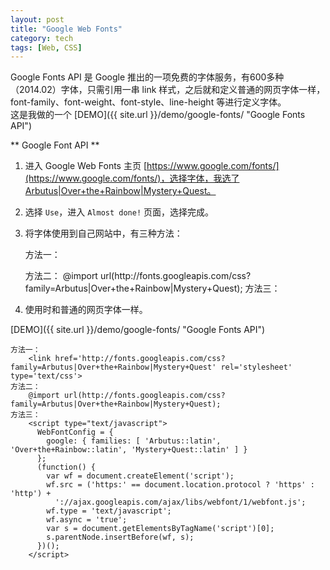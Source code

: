 ```yaml
---
layout: post
title: "Google Web Fonts"
category: tech
tags: [Web, CSS]
---
```


Google Fonts API 是 Google 推出的一项免费的字体服务，有600多种（2014.02）字体，只需引用一串 link 样式，之后就和定义普通的网页字体一样，font-family、font-weight、font-style、line-height 等进行定义字体。  
这是我做的一个 [DEMO]({{ site.url }}/demo/google-fonts/ "Google Fonts API")

<!--break-->

** Google Font API **


1. 进入 Google Web Fonts 主页 [https://www.google.com/fonts/](https://www.google.com/fonts/)，选择字体，我选了Arbutus|Over+the+Rainbow|Mystery+Quest。
2. 选择 `Use`，进入 `Almost done!` 页面，选择完成。
3. 将字体使用到自己网站中，有三种方法：

    方法一：
	<link href='http://fonts.googleapis.com/css?family=Arbutus|Over+the+Rainbow|Mystery+Quest' rel='stylesheet' type='text/css'>
	方法二：
	@import url(http://fonts.googleapis.com/css?family=Arbutus|Over+the+Rainbow|Mystery+Quest);
	方法三：
	<script type="text/javascript">
	  WebFontConfig = {
		google: { families: [ 'Arbutus::latin', 'Over+the+Rainbow::latin', 'Mystery+Quest::latin' ] }
	  };
	  (function() {
		var wf = document.createElement('script');
		wf.src = ('https:' == document.location.protocol ? 'https' : 'http') +
		  '://ajax.googleapis.com/ajax/libs/webfont/1/webfont.js';
		wf.type = 'text/javascript';
		wf.async = 'true';
		var s = document.getElementsByTagName('script')[0];
		s.parentNode.insertBefore(wf, s);
	  })(); 
	</script>

4. 使用时和普通的网页字体一样。

[DEMO]({{ site.url }}/demo/google-fonts/ "Google Fonts API")


    方法一：
		<link href='http://fonts.googleapis.com/css?family=Arbutus|Over+the+Rainbow|Mystery+Quest' rel='stylesheet' type='text/css'>
	方法二：
		@import url(http://fonts.googleapis.com/css?family=Arbutus|Over+the+Rainbow|Mystery+Quest);
	方法三：
		<script type="text/javascript">
		  WebFontConfig = {
			google: { families: [ 'Arbutus::latin', 'Over+the+Rainbow::latin', 'Mystery+Quest::latin' ] }
		  };
		  (function() {
			var wf = document.createElement('script');
			wf.src = ('https:' == document.location.protocol ? 'https' : 'http') +
			  '://ajax.googleapis.com/ajax/libs/webfont/1/webfont.js';
			wf.type = 'text/javascript';
			wf.async = 'true';
			var s = document.getElementsByTagName('script')[0];
			s.parentNode.insertBefore(wf, s);
		  })(); 
		</script>